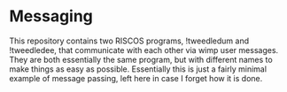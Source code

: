# Messaging

This repository contains two RISCOS programs, !tweedledum and !tweedledee, that communicate with each other via wimp user messages. They are both essentially the same program, but with different names to make things as easy as possible.  Essentially this is just a fairly minimal example of message passing, left here in case I forget how it is done. 

